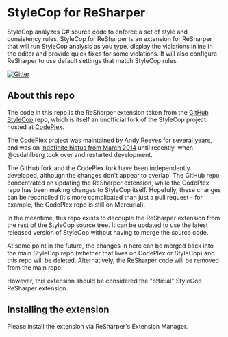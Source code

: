 # StyleCop for ReSharper

StyleCop analyzes C# source code to enforce a set of style and consistency rules. StyleCop for ReSharper is an extension for ReSharper that will run StyleCop analysis as you type, display the violations inline in the editor and provide quick fixes for some violations. It will also configure ReSharper to use default settings that match StyleCop rules.

[![Gitter](https://badges.gitter.im/Join%20Chat.svg)](https://gitter.im/StyleCop/StyleCop?utm_source=badge&utm_medium=badge&utm_campaign=pr-badge&utm_content=badge)

## About this repo

The code in this repo is the ReSharper extension taken from the [GitHub StyleCop](https://github.com/StyleCop/StyleCop) repo, which is itself an unofficial fork of the StyleCop project hosted at [CodePlex](http://stylecop.codeplex.com).

The CodePlex project was maintained by Andy Reeves for several years, and was on [indefinite hiatus from March 2014](https://twitter.com/stylecopdev/status/448202371798433792) until recently, when @csdahlberg took over and restarted development.

The GitHub fork and the CodePlex fork have been independently developed, although the changes don't appear to overlap. The GitHub repo concentrated on updating the ReSharper extension, while the CodePlex repo has been making changes to StyleCop itself. Hopefully, these changes can be reconciled (it's more complicated than just a pull request - for example, the CodePlex repo is still on Mercurial).

In the meantime, this repo exists to decouple the ReSharper extension from the rest of the StyleCop source tree. It can be updated to use the latest released version of StyleCop without having to merge the source code.

At some point in the future, the changes in here can be merged back into the main StyleCop repo (whether that lives on CodePlex or StyleCop) and this repo will be deleted. Alternatively, the ReSharper code will be removed from the main repo.

However, this extension should be considered the "official" StyleCop ReSharper extension.

## Installing the extension

Please install the extension via ReSharper's Extension Manager.
